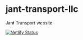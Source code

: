 # jant-transport-llc
 Jant Transport website

[![Netlify Status](https://api.netlify.com/api/v1/badges/9c40ab52-156b-43f1-be1f-e516b6fbc42f/deploy-status)](https://app.netlify.com/sites/janttransport/deploys)
